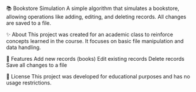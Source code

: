 📚 Bookstore Simulation
A simple algorithm that simulates a bookstore, allowing operations like adding, editing, and deleting records. All changes are saved to a file.

✨ About
This project was created for an academic class to reinforce concepts learned in the course. It focuses on basic file manipulation and data handling.

🚀 Features
Add new records (books)
Edit existing records
Delete records
Save all changes to a file

📄 License
This project was developed for educational purposes and has no usage restrictions.
